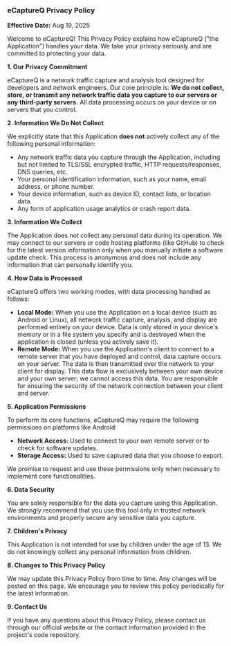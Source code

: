 ### eCaptureQ Privacy Policy

**Effective Date:** Aug 19, 2025

Welcome to eCaptureQ! This Privacy Policy explains how eCaptureQ ("the Application") handles your data. We take your privacy seriously and are committed to protecting your data.

**1. Our Privacy Commitment**

eCaptureQ is a network traffic capture and analysis tool designed for developers and network engineers. Our core principle is: **We do not collect, store, or transmit any network traffic data you capture to our servers or any third-party servers.** All data processing occurs on your device or on servers that you control.

**2. Information We Do Not Collect**

We explicitly state that this Application **does not** actively collect any of the following personal information:
*   Any network traffic data you capture through the Application, including but not limited to TLS/SSL encrypted traffic, HTTP requests/responses, DNS queries, etc.
*   Your personal identification information, such as your name, email address, or phone number.
*   Your device information, such as device ID, contact lists, or location data.
*   Any form of application usage analytics or crash report data.

**3. Information We Collect**

The Application does not collect any personal data during its operation. We may connect to our servers or code hosting platforms (like GitHub) to check for the latest version information only when you manually initiate a software update check. This process is anonymous and does not include any information that can personally identify you.

**4. How Data is Processed**

eCaptureQ offers two working modes, with data processing handled as follows:

*   **Local Mode:** When you use the Application on a local device (such as Android or Linux), all network traffic capture, analysis, and display are performed entirely on your device. Data is only stored in your device's memory or in a file system you specify and is destroyed when the application is closed (unless you actively save it).
*   **Remote Mode:** When you use the Application's client to connect to a remote server that you have deployed and control, data capture occurs on your server. The data is then transmitted over the network to your client for display. This data flow is exclusively between your own device and your own server; we cannot access this data. You are responsible for ensuring the security of the network connection between your client and server.

**5. Application Permissions**

To perform its core functions, eCaptureQ may require the following permissions on platforms like Android:
*   **Network Access:** Used to connect to your own remote server or to check for software updates.
*   **Storage Access:** Used to save captured data that you choose to export.

We promise to request and use these permissions only when necessary to implement core functionalities.

**6. Data Security**

You are solely responsible for the data you capture using this Application. We strongly recommend that you use this tool only in trusted network environments and properly secure any sensitive data you capture.

**7. Children's Privacy**

This Application is not intended for use by children under the age of 13. We do not knowingly collect any personal information from children.

**8. Changes to This Privacy Policy**

We may update this Privacy Policy from time to time. Any changes will be posted on this page. We encourage you to review this policy periodically for the latest information.

**9. Contact Us**

If you have any questions about this Privacy Policy, please contact us through our official website or the contact information provided in the project's code repository.